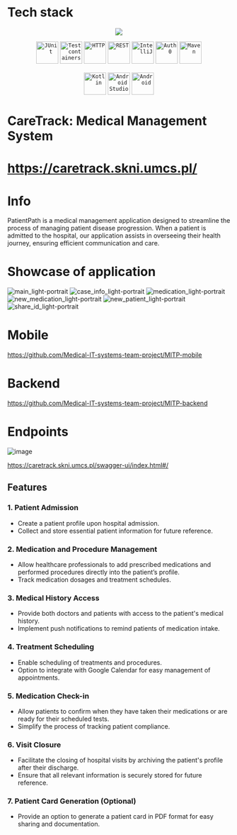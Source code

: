 # Tech stack

<p align="center">
  <a href="https://skillicons.dev">
    <img src="https://skillicons.dev/icons?i=java,spring,postgresql,docker,hibernate,maven" />
  </a>
</p>
<div align="center">
  <code><img width="50" src="https://user-images.githubusercontent.com/25181517/117533873-484d4480-afef-11eb-9fad-67c8605e3592.png" alt="JUnit" title="JUnit"/></code>
  <code><img width="50" src="https://user-images.githubusercontent.com/25181517/184097317-690eea12-3a26-4f7c-8521-729ebbbb3f98.png" alt="Testcontainers" title="Testcontainers"/></code>
	<code><img width="50" src="https://user-images.githubusercontent.com/25181517/192107854-765620d7-f909-4953-a6da-36e1ef69eea6.png" alt="HTTP" title="HTTP"/></code>
	<code><img width="50" src="https://user-images.githubusercontent.com/25181517/192107858-fe19f043-c502-4009-8c47-476fc89718ad.png" alt="REST" title="REST"/></code>
	<code><img width="50" src="https://user-images.githubusercontent.com/25181517/192108890-200809d1-439c-4e23-90d3-b090cf9a4eea.png" alt="IntelliJ" title="IntelliJ"/></code>
	<code><img width="50" src="https://cdn.brighttalk.com/ams/california/images/channel/19357/image_840418.png" alt="Auth0" title="Auth0"/></code>
	<code><img width="50" src="https://user-images.githubusercontent.com/25181517/117207242-07d5a700-adf4-11eb-975e-be04e62b984b.png" alt="Maven" title="Maven"/></code>		
</div>
<br>
<div align="center">
	<code><img width="50" src="https://raw.githubusercontent.com/marwin1991/profile-technology-icons/refs/heads/main/icons/kotlin.png" alt="Kotlin" title="Kotlin"/></code>
  <code><img width="50" src="https://raw.githubusercontent.com/marwin1991/profile-technology-icons/refs/heads/main/icons/android_studio.png" alt="Android Studio" title="Android Studio"/></code>
	<code><img width="50" src="https://raw.githubusercontent.com/marwin1991/profile-technology-icons/refs/heads/main/icons/android.png" alt="Android" title="Android"/></code>
</div>

# CareTrack: Medical Management System
# https://caretrack.skni.umcs.pl/

# Info
PatientPath is a medical management application designed to streamline the process of managing patient disease progression. When a patient is admitted to the hospital, our application assists in overseeing their health journey, ensuring efficient communication and care.

# Showcase of application
![main_light-portrait](https://github.com/user-attachments/assets/8b638b1d-80d7-4a10-a9c0-e05e3e97ff57)
![case_info_light-portrait](https://github.com/user-attachments/assets/d51b6a12-9b50-45a6-881b-cc03dbe4afee)
![medication_light-portrait](https://github.com/user-attachments/assets/bbfcf28a-ff0f-44a4-97e5-c6f7e227ffcf)
![new_medication_light-portrait](https://github.com/user-attachments/assets/bc39e384-7921-4fb5-932d-7bc9e3ee03ad)
![new_patient_light-portrait](https://github.com/user-attachments/assets/a2cd0cb0-9313-4568-ab41-416f0e172786)
![share_id_light-portrait](https://github.com/user-attachments/assets/2138337e-adeb-49cb-8e15-b97777c72f0a)

# Mobile
https://github.com/Medical-IT-systems-team-project/MITP-mobile

# Backend
https://github.com/Medical-IT-systems-team-project/MITP-backend

# Endpoints

![image](https://github.com/user-attachments/assets/88f516ae-91e6-4529-9b07-c27e4e503537)

https://caretrack.skni.umcs.pl/swagger-ui/index.html#/

## Features

### 1. Patient Admission
- Create a patient profile upon hospital admission.
- Collect and store essential patient information for future reference.

### 2. Medication and Procedure Management
- Allow healthcare professionals to add prescribed medications and performed procedures directly into the patient’s profile.
- Track medication dosages and treatment schedules.

### 3. Medical History Access
- Provide both doctors and patients with access to the patient's medical history.
- Implement push notifications to remind patients of medication intake.

### 4. Treatment Scheduling
- Enable scheduling of treatments and procedures.
- Option to integrate with Google Calendar for easy management of appointments.

### 5. Medication Check-in
- Allow patients to confirm when they have taken their medications or are ready for their scheduled tests.
- Simplify the process of tracking patient compliance.

### 6. Visit Closure
- Facilitate the closing of hospital visits by archiving the patient's profile after their discharge.
- Ensure that all relevant information is securely stored for future reference.

### 7. Patient Card Generation (Optional)
- Provide an option to generate a patient card in PDF format for easy sharing and documentation.
